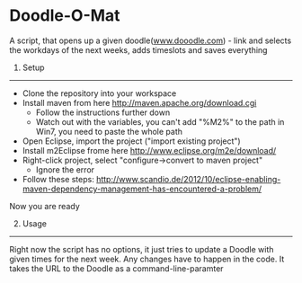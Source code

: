 Doodle-O-Mat
============

A script, that opens up a given doodle(www.dooodle.com) - link and selects the workdays of the next weeks, adds timeslots and saves everything


1. Setup
-----------

* Clone the repository into your workspace
* Install maven from here http://maven.apache.org/download.cgi
  - Follow the instructions further down
  - Watch out with the variables, you can't add "%M2%" to the path in Win7, you need to paste the whole path
* Open Eclipse, import the project ("import existing project")
* Install m2Eclipse frome here http://www.eclipse.org/m2e/download/
* Right-click project, select "configure->convert to maven project"
  - Ignore the error
* Follow these steps: http://www.scandio.de/2012/10/eclipse-enabling-maven-dependency-management-has-encountered-a-problem/

Now you are ready

2. Usage
----------
Right now the script has no options, it just tries to update a Doodle with given times for the next week. Any 
changes have to happen in the code. It takes the URL to the Doodle as a command-line-paramter
